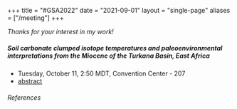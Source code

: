 +++
title = "#GSA2022"
date  = "2021-09-01"
layout = "single-page"
aliases = ["/meeting"]
+++

_Thanks for your interest in my work!_

##### Soil carbonate clumped isotope temperatures and paleoenvironmental interpretations from the Miocene of the Turkana Basin, East Africa

- Tuesday, October 11, 2:50 MDT, Convention Center - 207
- [abstract](https://gsa.confex.com/gsa/2022AM/meetingapp.cgi/Paper/382365)

###### References

